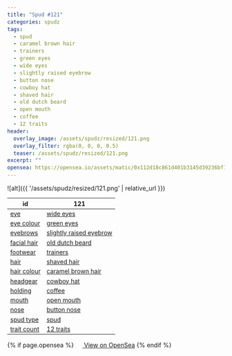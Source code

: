 ```yaml
---
title: "Spud #121"
categories: spudz
tags:
  - spud
  - caramel brown hair
  - trainers
  - green eyes
  - wide eyes
  - slightly raised eyebrow
  - button nose
  - cowboy hat
  - shaved hair
  - old dutch beard
  - open mouth
  - coffee
  - 12 traits
header:
  overlay_image: /assets/spudz/resized/121.png
  overlay_filter: rgba(0, 0, 0, 0.5)
  teaser: /assets/spudz/resized/121.png
excerpt: ""
opensea: https://opensea.io/assets/matic/0x112d18c861d401b3145d39236bf149f01e18beed/121
---
```

![alt]({{ '/assets/spudz/resized/121.png' | relative_url }})

| id | 121 |
|-|-|
| <a href="/traits/eye/#trait-type">eye</a> | <a href="/traits/eye/wide-eyes/1/#trait">wide eyes</a> |
| <a href="/traits/eye-colour/#trait-type">eye colour</a> | <a href="/traits/eye-colour/green-eyes/1/#trait">green eyes</a> |
| <a href="/traits/eyebrows/#trait-type">eyebrows</a> | <a href="/traits/eyebrows/slightly-raised-eyebrow/1/#trait">slightly raised eyebrow</a> |
| <a href="/traits/facial-hair/#trait-type">facial hair</a> | <a href="/traits/facial-hair/old-dutch-beard/1/#trait">old dutch beard</a> |
| <a href="/traits/footwear/#trait-type">footwear</a> | <a href="/traits/footwear/trainers/1/#trait">trainers</a> |
| <a href="/traits/hair/#trait-type">hair</a> | <a href="/traits/hair/shaved-hair/1/#trait">shaved hair</a> |
| <a href="/traits/hair-colour/#trait-type">hair colour</a> | <a href="/traits/hair-colour/caramel-brown-hair/1/#trait">caramel brown hair</a> |
| <a href="/traits/headgear/#trait-type">headgear</a> | <a href="/traits/headgear/cowboy-hat/1/#trait">cowboy hat</a> |
| <a href="/traits/holding/#trait-type">holding</a> | <a href="/traits/holding/coffee/1/#trait">coffee</a> |
| <a href="/traits/mouth/#trait-type">mouth</a> | <a href="/traits/mouth/open-mouth/1/#trait">open mouth</a> |
| <a href="/traits/nose/#trait-type">nose</a> | <a href="/traits/nose/button-nose/1/#trait">button nose</a> |
| <a href="/traits/spud-type/#trait-type">spud type</a> | <a href="/traits/spud-type/spud/1/#trait">spud</a> |
| <a href="/traits/trait-count/#trait-type">trait count</a> | <a href="/traits/trait-count/12-traits/1/#trait">12 traits</a> |

{% if page.opensea %}
<a href="{{page.opensea}}" class="btn btn--info" onclick="window.open(this.href, '_blank'); return false;"><img src="/assets/images/opensea.svg" width="16px"><span>  View on OpenSea</span></a>
{% endif %}

